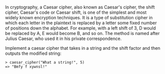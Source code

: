 In cryptography, a Caesar cipher, also known as Caesar's cipher, the shift cipher, Caesar's code or Caesar shift, is one of the simplest and most widely known encryption techniques. It is a type of substitution cipher in which each letter in the plaintext is replaced by a letter some fixed number of positions down the alphabet. For example, with a left shift of 3, D would be replaced by A, E would become B, and so on. The method is named after Julius Caesar, who used it in his private correspondence.




Implement a caesar cipher that takes in a string and the shift factor and then outputs the modified string:

    > caesar_cipher("What a string!", 5)
    => "Bmfy f xywnsl!"
